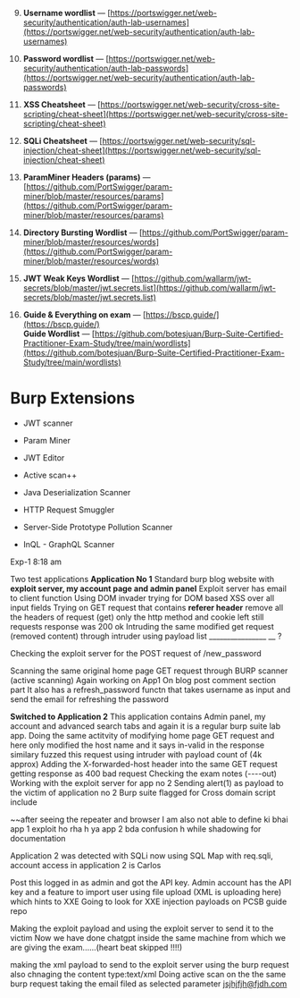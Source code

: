  
   
   
   9. **Username wordlist** — [https://portswigger.net/web-security/authentication/auth-lab-usernames](https://portswigger.net/web-security/authentication/auth-lab-usernames)
    
10. **Password wordlist** — [https://portswigger.net/web-security/authentication/auth-lab-passwords](https://portswigger.net/web-security/authentication/auth-lab-passwords)
    
11. **XSS Cheatsheet** — [https://portswigger.net/web-security/cross-site-scripting/cheat-sheet](https://portswigger.net/web-security/cross-site-scripting/cheat-sheet)
    
12. **SQLi Cheatsheet** — [https://portswigger.net/web-security/sql-injection/cheat-sheet](https://portswigger.net/web-security/sql-injection/cheat-sheet)
    
13. **ParamMiner Headers (params)** — [https://github.com/PortSwigger/param-miner/blob/master/resources/params](https://github.com/PortSwigger/param-miner/blob/master/resources/params)
    
14. **Directory Bursting Wordlist** — [https://github.com/PortSwigger/param-miner/blob/master/resources/words](https://github.com/PortSwigger/param-miner/blob/master/resources/words)
    
15. **JWT Weak Keys Wordlist** — [https://github.com/wallarm/jwt-secrets/blob/master/jwt.secrets.list](https://github.com/wallarm/jwt-secrets/blob/master/jwt.secrets.list)
    
16. **Guide & Everything on exam** — [https://bscp.guide/](https://bscp.guide/)  
    **Guide Wordlist** — [https://github.com/botesjuan/Burp-Suite-Certified-Practitioner-Exam-Study/tree/main/wordlists](https://github.com/botesjuan/Burp-Suite-Certified-Practitioner-Exam-Study/tree/main/wordlists)
    

# Burp Extensions

- JWT scanner
    
- Param Miner
    
- JWT Editor
    
- Active scan++
    
- Java Deserialization Scanner
    
- HTTP Request Smuggler
    
- Server-Side Prototype Pollution Scanner
    
- InQL - GraphQL Scanner




Exp-1 8:18 am 

Two test applications
**Application No 1**
Standard burp blog website with **exploit server, my account page and admin panel**
Exploit server has email to client function
Using DOM invader trying for DOM based XSS over all input fields
Trying on GET request that contains **referer header** 
remove all the headers of request (get) only the http method and cookie left still requests response was 200 ok 
Intruding the same modified get request (removed content) through intruder using payload list ________________
__ ?

Checking the exploit server for the POST request of /new_password 

Scanning the same original home page GET request through BURP scanner (active scanning)
Again working on App1
On blog post comment section part 
It also has a refresh_password functn that takes username as input and send the email for refreshing the password 


**Switched to Application 2**
This application contains Admin panel, my account and advanced search tabs and again it is a regular burp suite lab app.
Doing the same actitvity of modifying home page GET request and here only modified the host name and it says in-valid in the response 
similary fuzzed this request using intruder with payload count of (4k approx)
Adding the X-forwarded-host header into the same GET request getting response as 400 bad request 
Checking the exam notes (----out)
Working with the exploit server for app no 2 
Sending alert(1) as payload to the victim of application no 2
Burp suite flagged for Cross domain script  include

~~after seeing the repeater and browser I am also not able to define ki bhai app 1 exploit ho rha h ya app 2 bda confusion h while shadowing for documentation

 Application 2 was detected with SQLi now using SQL Map with req.sqli, account access in application 2 is Carlos
 
Post this logged in as admin and got the API key.
Admin  account has the API key and a feature to import user using file upload (XML is uploading here) which hints to XXE 
Going to look for XXE injection payloads on PCSB guide repo

Making the exploit payload and using the exploit server to send it to the victim
Now we have done chatgpt inside the same machine from which we are giving the exam......(heart beat skipped !!!!)

making the xml payload to send to the exploit server using the burp request also chnaging the content type:text/xml
Doing active scan on the the same burp request taking the email filed as selected parameter 
<email>jsjhjfjh@fjdh.com </emai>


